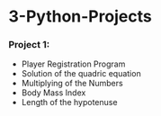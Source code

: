 # 3-Python-Projects

### Project 1: 
* Player Registration Program
* Solution of the quadric equation 
* Multiplying of the Numbers 
* Body Mass Index 
* Length of the hypotenuse
